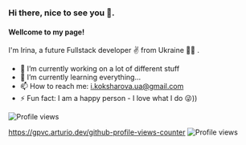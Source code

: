 ### Hi there, nice to see you 👋.
#### Wellcome to my page!
I'm Irina, a future Fullstack developer ✌️ from Ukraine 💛💙 .

- 🔭 I’m currently working on a lot of different stuff 
- 🌱 I’m currently learning everything... 
- 📫 How to reach me: i.koksharova.ua@gmail.com 
- ⚡ Fun fact:  I am a happy person - I love what I do 😜)) 

![Profile views](https://gpvc.arturio.dev/github.com/Irina-Koksharova/)

https://gpvc.arturio.dev/github-profile-views-counter
![Profile views](https://gpvc.arturio.dev/[YOUR_PROFILE_USERNAME])



